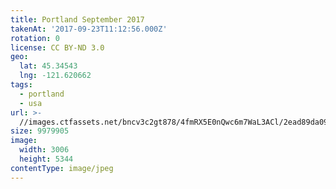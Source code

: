 ```yaml
---
title: Portland September 2017
takenAt: '2017-09-23T11:12:56.000Z'
rotation: 0
license: CC BY-ND 3.0
geo:
  lat: 45.34543
  lng: -121.620662
tags:
  - portland
  - usa
url: >-
  //images.ctfassets.net/bncv3c2gt878/4fmRX5E0nQwc6m7WaL3ACl/2ead89da09ba90f263ab56826f2c913b/portland-september-2017_37060600630_o
size: 9979905
image:
  width: 3006
  height: 5344
contentType: image/jpeg
---
```


